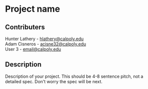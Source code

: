 # Project name

## Contributers

Hunter Lathery - hlathery@calpoly.edu  
Adam Cisneros - acisne32@calpoly.edu  
User 3 - email@calpoly.edu

## Description

Description of your project. This should be 4-8 sentence pitch, not a detailed spec. Don't worry the spec will be next.
